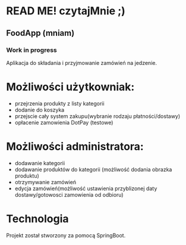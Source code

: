 # READ ME! czytajMnie ;)
## FoodApp (mniam)
### Work in progress
Aplikacja do składania i przyjmowanie zamówień na jedzenie.

# Możliwości użytkowniak:
- przejrzenia produkty z listy kategorii
- dodanie do koszyka
- przejscie cały system zakupu(wybranie rodzaju płatności/dostawy)
- opłacenie zamowienia DotPay (testowe)

# Możliwości administratora:
- dodawanie kategorii
- dodawanie produktów do kategorii (możliwość dodania obrazka produktu)
- otrzymywanie zamówień
- edycja zamówień(możliwość ustawienia przyblizonej daty dostawy/gotowosci zamowienia od odbioru)

# Technologia
Projekt został stworzony za pomocą SpringBoot.